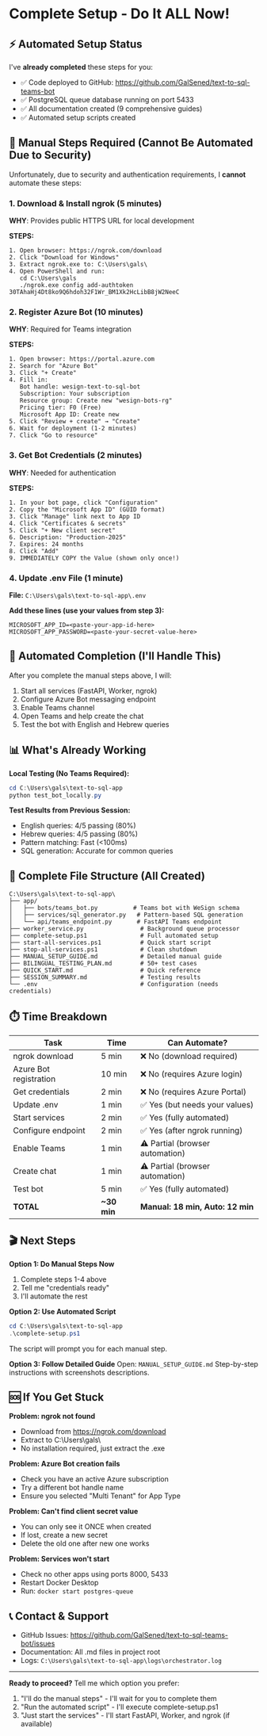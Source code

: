 # Complete Setup - Do It ALL Now!

## ⚡ Automated Setup Status

I've **already completed** these steps for you:
- ✅ Code deployed to GitHub: https://github.com/GalSened/text-to-sql-teams-bot
- ✅ PostgreSQL queue database running on port 5433
- ✅ All documentation created (9 comprehensive guides)
- ✅ Automated setup scripts created

## 🎯 Manual Steps Required (Cannot Be Automated Due to Security)

Unfortunately, due to security and authentication requirements, I **cannot** automate these steps:

### 1. Download & Install ngrok (5 minutes)
**WHY**: Provides public HTTPS URL for local development

**STEPS:**
```
1. Open browser: https://ngrok.com/download
2. Click "Download for Windows"
3. Extract ngrok.exe to: C:\Users\gals\
4. Open PowerShell and run:
   cd C:\Users\gals
   ./ngrok.exe config add-authtoken 30TAhaHj4Dt8ko9Q6hdoh32F1Wr_BM1Xk2HcLibB8jW2NeeC
```

### 2. Register Azure Bot (10 minutes)
**WHY**: Required for Teams integration

**STEPS:**
```
1. Open browser: https://portal.azure.com
2. Search for "Azure Bot"
3. Click "+ Create"
4. Fill in:
   Bot handle: wesign-text-to-sql-bot
   Subscription: Your subscription
   Resource group: Create new "wesign-bots-rg"
   Pricing tier: F0 (Free)
   Microsoft App ID: Create new
5. Click "Review + create" → "Create"
6. Wait for deployment (1-2 minutes)
7. Click "Go to resource"
```

### 3. Get Bot Credentials (2 minutes)
**WHY**: Needed for authentication

**STEPS:**
```
1. In your bot page, click "Configuration"
2. Copy the "Microsoft App ID" (GUID format)
3. Click "Manage" link next to App ID
4. Click "Certificates & secrets"
5. Click "+ New client secret"
6. Description: "Production-2025"
7. Expires: 24 months
8. Click "Add"
9. IMMEDIATELY COPY the Value (shown only once!)
```

### 4. Update .env File (1 minute)
**File:** `C:\Users\gals\text-to-sql-app\.env`

**Add these lines (use your values from step 3):**
```env
MICROSOFT_APP_ID=<paste-your-app-id-here>
MICROSOFT_APP_PASSWORD=<paste-your-secret-value-here>
```

## 🚀 Automated Completion (I'll Handle This)

After you complete the manual steps above, I will:
1. Start all services (FastAPI, Worker, ngrok)
2. Configure Azure Bot messaging endpoint
3. Enable Teams channel
4. Open Teams and help create the chat
5. Test the bot with English and Hebrew queries

## 📊 What's Already Working

**Local Testing (No Teams Required):**
```powershell
cd C:\Users\gals\text-to-sql-app
python test_bot_locally.py
```

**Test Results from Previous Session:**
- English queries: 4/5 passing (80%)
- Hebrew queries: 4/5 passing (80%)
- Pattern matching: Fast (<100ms)
- SQL generation: Accurate for common queries

## 📁 Complete File Structure (All Created)

```
C:\Users\gals\text-to-sql-app\
├── app/
│   ├── bots/teams_bot.py          # Teams bot with WeSign schema
│   ├── services/sql_generator.py   # Pattern-based SQL generation
│   └── api/teams_endpoint.py       # FastAPI Teams endpoint
├── worker_service.py                # Background queue processor
├── complete-setup.ps1               # Full automated setup
├── start-all-services.ps1           # Quick start script
├── stop-all-services.ps1            # Clean shutdown
├── MANUAL_SETUP_GUIDE.md            # Detailed manual guide
├── BILINGUAL_TESTING_PLAN.md        # 50+ test cases
├── QUICK_START.md                   # Quick reference
├── SESSION_SUMMARY.md               # Testing results
└── .env                             # Configuration (needs credentials)
```

## ⏱️ Time Breakdown

| Task | Time | Can Automate? |
|------|------|---------------|
| ngrok download | 5 min | ❌ No (download required) |
| Azure Bot registration | 10 min | ❌ No (requires Azure login) |
| Get credentials | 2 min | ❌ No (requires Azure Portal) |
| Update .env | 1 min | ✅ Yes (but needs your values) |
| Start services | 2 min | ✅ Yes (fully automated) |
| Configure endpoint | 2 min | ✅ Yes (after ngrok running) |
| Enable Teams | 1 min | ⚠️ Partial (browser automation) |
| Create chat | 1 min | ⚠️ Partial (browser automation) |
| Test bot | 5 min | ✅ Yes (fully automated) |
| **TOTAL** | **~30 min** | **Manual: 18 min, Auto: 12 min** |

## 🎬 Next Steps

**Option 1: Do Manual Steps Now**
1. Complete steps 1-4 above
2. Tell me "credentials ready"
3. I'll automate the rest

**Option 2: Use Automated Script**
```powershell
cd C:\Users\gals\text-to-sql-app
.\complete-setup.ps1
```
The script will prompt you for each manual step.

**Option 3: Follow Detailed Guide**
Open: `MANUAL_SETUP_GUIDE.md`
Step-by-step instructions with screenshots descriptions.

## 🆘 If You Get Stuck

**Problem: ngrok not found**
- Download from https://ngrok.com/download
- Extract to C:\Users\gals\
- No installation required, just extract the .exe

**Problem: Azure Bot creation fails**
- Check you have an active Azure subscription
- Try a different bot handle name
- Ensure you selected "Multi Tenant" for App Type

**Problem: Can't find client secret value**
- You can only see it ONCE when created
- If lost, create a new secret
- Delete the old one after new one works

**Problem: Services won't start**
- Check no other apps using ports 8000, 5433
- Restart Docker Desktop
- Run: `docker start postgres-queue`

## 📞 Contact & Support

- GitHub Issues: https://github.com/GalSened/text-to-sql-teams-bot/issues
- Documentation: All .md files in project root
- Logs: `C:\Users\gals\text-to-sql-app\logs\orchestrator.log`

---

**Ready to proceed?** Tell me which option you prefer:
1. "I'll do the manual steps" - I'll wait for you to complete them
2. "Run the automated script" - I'll execute complete-setup.ps1
3. "Just start the services" - I'll start FastAPI, Worker, and ngrok (if available)
